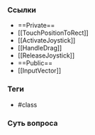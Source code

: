 ### Ссылки
- ==Private==
- [[TouchPositionToRect]]
- [[ActivateJoystick]]
- [[HandleDrag]]
- [[ReleaseJoystick]]
- ==Public==
- [[InputVector]]
### Теги
- #class 
### Суть вопроса